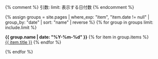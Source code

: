 {% comment %}
  引数:
    limit: 表示する日付数
{% endcomment %}

{% assign groups = site.pages | where_exp: "item", "item.date != null" | group_by: "date" | sort: "name" | reverse %}
{% for group in groups limit: include.limit %}
<p>
  <strong>{{ group.name | date: "%Y-%m-%d" }}</strong>
  {% for item in group.items %}
    <br><a href="{{ item.url | remove_first: "/" }}">{{ item.title }}</a>
  {% endfor %}
</p>
{% endfor %}
